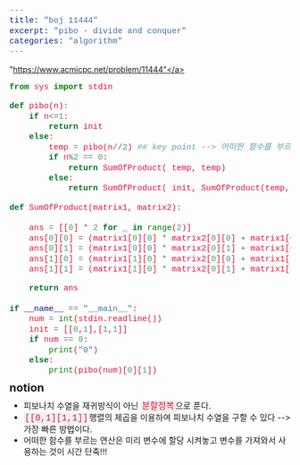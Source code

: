 ```yaml
---
title: "boj 11444"
excerpt: "pibo - divide and conquer"
categories: "algorithm"
---
```


<style>
code {
  font-family: Consolas,"courier new";
  color: crimson;
  background-color: #f1f1f1;
  padding: 2px;
  font-size: 105%;
}
</style>

<a herf = "https://www.acmicpc.net/problem/11444">"https://www.acmicpc.net/problem/11444"</a>

```python
from sys import stdin

def pibo(n):
    if n<=1:
        return init
    else:
        temp = pibo(n//2) ## key point --> 어떠한 함수를 부르는 연산은 미리 변수 선언을 해놓고 그 변수를 부르는것이 시간적으로 단축 가능!!
        if n%2 == 0:
            return SumOfProduct( temp, temp)
        else:
            return SumOfProduct( init, SumOfProduct(temp, temp))

def SumOfProduct(matrix1, matrix2):
    
    ans = [[0] * 2 for _ in range(2)]
    ans[0][0] = (matrix1[0][0] * matrix2[0][0] + matrix1[0][1] * matrix2[1][0])%1000000007
    ans[0][1] = (matrix1[0][0] * matrix2[0][1] + matrix1[0][1] * matrix2[1][1])%1000000007
    ans[1][0] = (matrix1[1][0] * matrix2[0][0] + matrix1[1][1] * matrix2[1][0])%1000000007
    ans[1][1] = (matrix1[1][0] * matrix2[0][1] + matrix1[1][1] * matrix2[1][1])%1000000007

    return ans
    
if __name__ == "__main__":
    num = int(stdin.readline())
    init = [[0,1],[1,1]]
    if num == 0:
        print("0")
    else:
        print(pibo(num)[0][1])
```

<div style = "font-size: 20px; line-height: 15px;">
<strong>notion</strong><br>
</div>

<div style = "font-size: 15px; line-height: 20px;">
<ul>
<li>피보나치 수열을 재귀방식이 아닌 <code>분할정복</code>으로 푼다.</li>
<li><code>[[0,1][1,1]]</code>행렬의 제곱을 이용하여 피보나치 수열을 구할 수 있다 --> 가장 빠른 방법이다.</li>
<li>어떠한 함수를 부르는 연산은 미리 변수에 할당 시켜놓고 변수를 가져와서 사용하는 것이 시간 단축!!!</li>
</ul>

